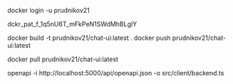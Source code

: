 docker login -u prudnikov21

dckr_pat_f_1q5nU6T_mFkPeN1SWdMhBLglY

docker build -t prudnikov21/chat-ui:latest .
docker push prudnikov21/chat-ui:latest

docker pull prudnikov21/chat-ui:latest

openapi -i http://localhost:5000/api/openapi.json -o src/client/backend.ts
